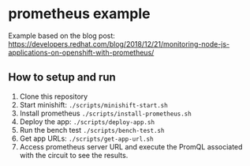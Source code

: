 # prometheus example

Example based on the blog post: https://developers.redhat.com/blog/2018/12/21/monitoring-node-js-applications-on-openshift-with-prometheus/

## How to setup and run

1. Clone this repository
2. Start minishift: `./scripts/minishift-start.sh`
3. Install prometheus `./scripts/install-prometheus.sh`
4. Deploy the app:  `./scripts/deploy-app.sh`
5. Run the bench test `./scripts/bench-test.sh`
6. Get app URLs: `./scripts/get-app-url.sh`
7. Access prometheus server URL and execute the PromQL associated with the circuit to see the results.

